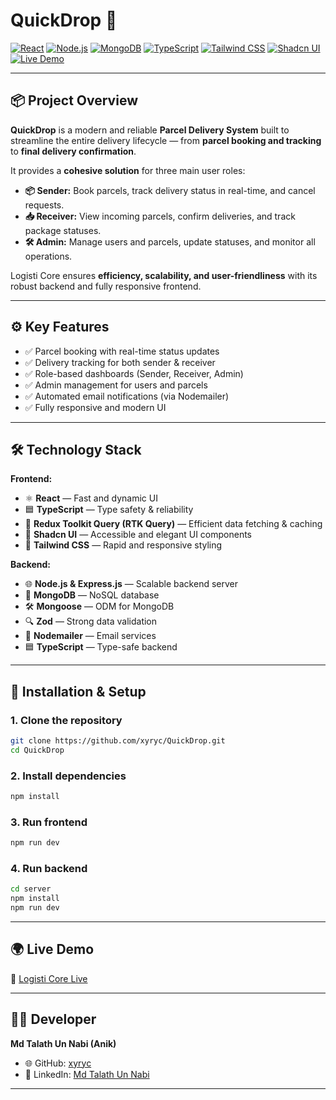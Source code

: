 # QuickDrop 🚚

[![React](https://img.shields.io/badge/React-20232A?logo=react&logoColor=61DAFB&style=for-the-badge)](https://reactjs.org/)
[![Node.js](https://img.shields.io/badge/Node.js-339933?logo=node.js&logoColor=white&style=for-the-badge)](https://nodejs.org/)
[![MongoDB](https://img.shields.io/badge/MongoDB-4EA94B?logo=mongodb&logoColor=white&style=for-the-badge)](https://mongodb.com/)
[![TypeScript](https://img.shields.io/badge/TypeScript-007ACC?logo=typescript&logoColor=white&style=for-the-badge)](https://www.typescriptlang.org/)
[![Tailwind CSS](https://img.shields.io/badge/TailwindCSS-06B6D4?logo=tailwindcss&logoColor=white&style=for-the-badge)](https://tailwindcss.com/)
[![Shadcn UI](https://img.shields.io/badge/Shadcn_UI-111827?logo=react&logoColor=white&style=for-the-badge)](https://ui.shadcn.com/)
[![Live Demo](https://img.shields.io/badge/Demo-LIVE-green?style=for-the-badge)](https://logisti-core.surge.sh/)

---

## 📦 Project Overview

**QuickDrop** is a modern and reliable **Parcel Delivery System** built to streamline the entire delivery lifecycle — from **parcel booking and tracking** to **final delivery confirmation**.

It provides a **cohesive solution** for three main user roles:

- **📦 Sender:** Book parcels, track delivery status in real-time, and cancel requests.
- **📥 Receiver:** View incoming parcels, confirm deliveries, and track package statuses.
- **🛠️ Admin:** Manage users and parcels, update statuses, and monitor all operations.

Logisti Core ensures **efficiency, scalability, and user-friendliness** with its robust backend and fully responsive frontend.

---

## ⚙️ Key Features

- ✅ Parcel booking with real-time status updates
- ✅ Delivery tracking for both sender & receiver
- ✅ Role-based dashboards (Sender, Receiver, Admin)
- ✅ Admin management for users and parcels
- ✅ Automated email notifications (via Nodemailer)
- ✅ Fully responsive and modern UI

---

## 🛠️ Technology Stack

**Frontend:**

- ⚛️ **React** — Fast and dynamic UI
- 🟦 **TypeScript** — Type safety & reliability
- 📡 **Redux Toolkit Query (RTK Query)** — Efficient data fetching & caching
- 🎨 **Shadcn UI** — Accessible and elegant UI components
- 🎨 **Tailwind CSS** — Rapid and responsive styling

**Backend:**

- 🌐 **Node.js & Express.js** — Scalable backend server
- 🍃 **MongoDB** — NoSQL database
- 🛠️ **Mongoose** — ODM for MongoDB
- 🔍 **Zod** — Strong data validation
- 📧 **Nodemailer** — Email services
- 🟦 **TypeScript** — Type-safe backend

---

## 🚀 Installation & Setup

### 1. **Clone the repository**

```bash
git clone https://github.com/xyryc/QuickDrop.git
cd QuickDrop
```

### 2. **Install dependencies**

```bash
npm install
```

### 3. **Run frontend**

```bash
npm run dev
```

### 4. **Run backend**

```bash
cd server
npm install
npm run dev
```

---

## 🌍 Live Demo

🔗 [Logisti Core Live]()

---

## 👨‍💻 Developer

**Md Talath Un Nabi (Anik)**

- 🌐 GitHub: [xyryc](https://github.com/xyryc)
- 💼 LinkedIn: [Md Talath Un Nabi](https://www.linkedin.com/in/md-talath-un-nabi/)

---
